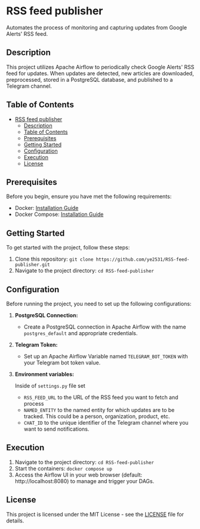 # RSS feed publisher

Automates the process of monitoring and capturing updates from Google Alerts' RSS feed.

## Description

 This project utilizes Apache Airflow to periodically check Google Alerts' RSS feed for updates. When updates are detected, new articles are downloaded, preprocessed, stored in a PostgreSQL database, and published to a Telegram channel.

## Table of Contents
- [RSS feed publisher](#rss-feed-publisher)
  - [Description](#description)
  - [Table of Contents](#table-of-contents)
  - [Prerequisites](#prerequisites)
  - [Getting Started](#getting-started)
  - [Configuration](#configuration)
  - [Execution](#execution)
  - [License](#license)

## Prerequisites

Before you begin, ensure you have met the following requirements:
- Docker: [Installation Guide](https://docs.docker.com/get-docker/)
- Docker Compose: [Installation Guide](https://docs.docker.com/compose/install/)

## Getting Started
To get started with the project, follow these steps:

1. Clone this repository: `git clone https://github.com/ye2531/RSS-feed-publisher.git`
2. Navigate to the project directory: `cd RSS-feed-publisher`

## Configuration 

Before running the project, you need to set up the following configurations:

1. **PostgreSQL Connection:**
   - Create a PostgreSQL connection in Apache Airflow with the name `postgres_default` and appropriate credentials.

2. **Telegram Token:**
   - Set up an Apache Airflow Variable named `TELEGRAM_BOT_TOKEN` with your Telegram bot token value.

3. **Environment variables:**
   
   Inside of `settings.py` file set
   - `RSS_FEED_URL` to the URL of the RSS feed you want to fetch and process
   - `NAMED_ENTITY` to the named entity for which updates are to be tracked. This could be a person, organization, product, etc.
   - `CHAT_ID` to the unique identifier of the Telegram channel where you want to send notifications.

## Execution

1. Navigate to the project directory: `cd RSS-feed-publisher`
2. Start the containers: `docker compose up`
3. Access the Airflow UI in your web browser (default: http://localhost:8080) to manage and trigger your DAGs.


## License

This project is licensed under the MIT License - see the [LICENSE](LICENSE) file for details.